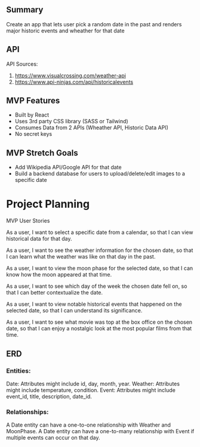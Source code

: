 ## Summary

Create an app that lets user pick a random date in the past and renders major historic events and wheather for that date



## API

API Sources:
1. https://www.visualcrossing.com/weather-api
2. https://www.api-ninjas.com/api/historicalevents

## MVP Features
- Built by React
- Uses 3rd party CSS library (SASS or Tailwind)
- Consumes Data from 2 APIs (Wheather API, Historic Data API)
- No secret keys

## MVP Stretch Goals
- Add Wikipedia API/Google API for that date
- Build a backend database for users to upload/delete/edit images to a specific date



# Project Planning

MVP User Stories

As a user, I want to select a specific date from a calendar, so that I can view historical data for that day.

As a user, I want to see the weather information for the chosen date, so that I can learn what the weather was like on that day in the past.

As a user, I want to view the moon phase for the selected date, so that I can know how the moon appeared at that time.

As a user, I want to see which day of the week the chosen date fell on, so that I can better contextualize the date.

As a user, I want to view notable historical events that happened on the selected date, so that I can understand its significance.

As a user, I want to see what movie was top at the box office on the chosen date, so that I can enjoy a nostalgic look at the most popular films from that time.





## ERD

### Entities:

Date: Attributes might include id, day, month, year.
Weather: Attributes might include temperature, condition.
Event: Attributes might include event_id, title, description, date_id.

### Relationships:

A Date entity can have a one-to-one relationship with Weather and MoonPhase.
A Date entity can have a one-to-many relationship with Event if multiple events can occur on that day.